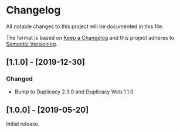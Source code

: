 # Changelog
All notable changes to this project will be documented in this file.

The format is based on [Keep a Changelog](http://keepachangelog.com/en/1.0.0/)
and this project adheres to [Semantic Versioning](http://semver.org/spec/v2.0.0.html).

## [1.1.0] - [2019-12-30]
### Changed
* Bump to Duplicacy 2.3.0 and Duplicacy Web 1.1.0

## [1.0.0] - [2019-05-20]
Initial release.
